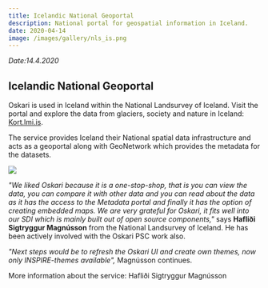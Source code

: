 ```yaml
---
title: Icelandic National Geoportal
description: National portal for geospatial information in Iceland.
date: 2020-04-14
image: /images/gallery/nls_is.png
---
```


*Date:14.4.2020* 

## Icelandic National Geoportal

Oskari is used in Iceland within the National Landsurvey of Iceland. Visit the portal and explore the data from glaciers, society and nature in Iceland: [Kort.lmi.is](https://kort.lmi.is/).

The service provides Iceland their National spatial data infrastructure and acts as a geoportal along with GeoNetwork which provides the metadata for the datasets. 

<img src="/images/gallery/nls_is.png" class="img-responsive"/>

*"We liked Oskari because it is a one-stop-shop, that is you can view the data, you can compare it with other data and you can read about the data as it has the access to the Metadata portal and finally it has the option of creating embedded maps. We are very grateful for Oskari, it fits well into our SDI which is mainly built out of open source components,"* says **Hafliði Sigtryggur Magnússon** from the National Landsurvey of Iceland. He has been actively involved with the Oskari PSC work also. 

*"Next steps would be to refresh the Oskari UI and create own themes, now only INSPIRE-themes available",* Magnússon continues. 

More information about the service: 
Hafliði Sigtryggur Magnússon


